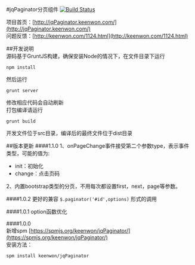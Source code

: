 #jqPaginator分页组件 [![Build Status](https://secure.travis-ci.org/keenwon/jqPaginator.png?branch=master)](http://secure.travis-ci.org/keenwon/jqPaginator.png)

项目首页：[http://jqPaginator.keenwon.com/](http://jqPaginator.keenwon.com/)  
问题反馈：[http://keenwon.com/1124.html](http://keenwon.com/1124.html)

##开发说明  
源码基于GruntJS构建，确保安装Node的情况下，在文件目录下运行

    npm install
    
然后运行

    grunt server
    
修改相应代码会自动刷新  
打包编译请运行

    grunt build
    
开发文件位于src目录，编译后的最终文件位于dist目录

##版本更新
####1.1.0
1、onPageChange事件接受第二个参数type，表示事件类型，可能的值为:
- init：初始化
- change：点击页码

2、内置bootstrap类型的分页，不用每次都设置first，next，page等参数。

####1.0.2
更好的兼容 `$.paginator('#id',options)` 形式的调用

####1.0.1
option函数优化

####1.0.0  
新增spm [https://spmjs.org/keenwon/jqPaginator/](https://spmjs.org/keenwon/jqPaginator/)   
安装方法：
	
	spm install keenwon/jqPaginator
